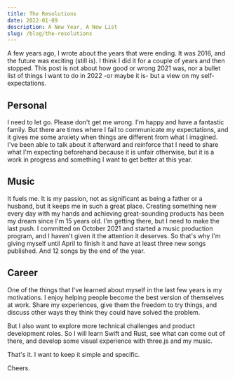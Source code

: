 ```yaml
---
title: The Resolutions
date: 2022-01-09
description: A New Year, A New List
slug: /blog/the-resolutions
---
```


A few years ago, I wrote about the years that were ending. It was 2016, and the future was exciting (still is). I think I did it for a couple of years and then stopped. This post is not about how good or wrong 2021 was, nor a bullet list of things I want to do in 2022 -or maybe it is- but a view on my self-expectations.

## Personal
I need to let go. Please don't get me wrong. I'm happy and have a fantastic family. But there are times where I fail to communicate my expectations, and it gives me some anxiety when things are different from what I imagined. I've been able to talk about it afterward and reinforce that I need to share what I'm expecting beforehand because it is unfair otherwise, but it is a work in progress and something I want to get better at this year.

## Music
It fuels me. It is my passion, not as significant as being a father or a husband, but it keeps me in such a great place. Creating something new every day with my hands and achieving great-sounding products has been my dream since I'm 15 years old. I'm getting there, but I need to make the last push. I committed on October 2021 and started a music production program, and I haven't given it the attention it deserves. So that's why I'm giving myself until April to finish it and have at least three new songs published. And 12 songs by the end of the year.

## Career
One of the things that I've learned about myself in the last few years is my motivations. I enjoy helping people become the best version of themselves at work. Share my experiences, give them the freedom to try things, and discuss other ways they think they could have solved the problem. 

But I also want to explore more technical challenges and product development roles. So I will learn Swift and Rust, see what can come out of there, and develop some visual experience with three.js and my music.

That's it. I want to keep it simple and specific.

Cheers.